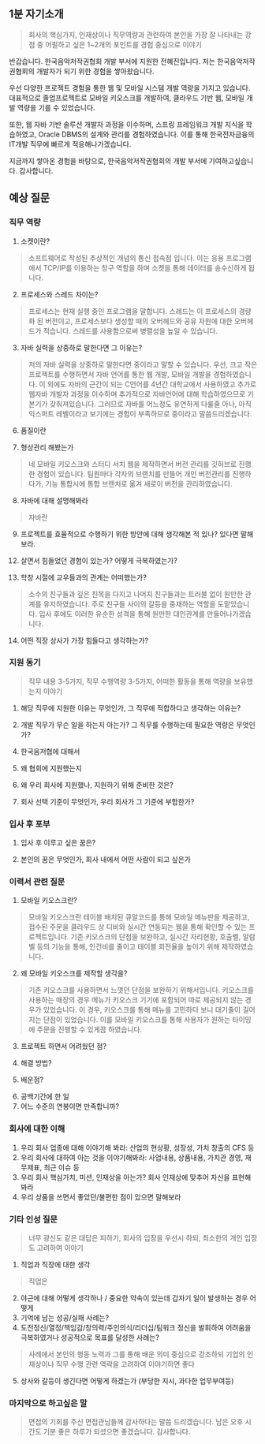 ## 1분 자기소개
>회사의 핵심가지, 인재상이나 직무역량과 관련하여 본인을 가장 잘 나타내는 강점 중 어필하고 싶은 1~2개의 포인트를 경험 중심으로 이야기

반갑습니다. 한국음악저작권협회 개발 부서에 지원한 전혜진입니다.
저는 한국음악저작권협회의 개발자가 되기 위한 경험을 쌓아왔습니다.

우선 다양한 프로젝트 경험을 통한 웹 및 모바일 시스템 개발 역량을 가지고 있습니다. 대표적으로 졸업프로젝트로 모바일 키오스크를 개발하여, 클라우드 기반 웹, 모바일 개발 역량을 기를 수 있었습니다. 

또한, 웹 자바 기반 솔루션 개발자 과정을 이수하며, 스프링 프레임워크 개발 지식을 학습하였고, Oracle DBMS의 설계와 관리를 경험하였습니다. 이를 통해 한국전자금융의 IT개발 직무에 빠르게 적응해나가겠습니다.

지금까지 쌓아온 경험을 바탕으로, 한국음악저작권협회의 개발 부서에 기여하고싶습니다. 감사합니다.

## 예상 질문

### 직무 역량

1. 소켓이란?
>소프트웨어로 작성된 추상적인  개념의 통신 접속점 입니다. 이는 응용 프로그램에서 TCP/IP를 이용하는 창구 역할을 하며 소켓을 통해 데이터를 송수신하게 됩니다. 
2. 프로세스와 스레드 차이는?
>프로세스는 현재 실행 중인 프로그램을 말합니다. 스레드는 이 프로세스의 경량화 된 버전이고, 프로세스보다 생성할 때의 오버헤드와 공유 자원에 대한 오버헤드가 적습니다. 스레드를 사용함으로써 병렬성을 높일 수 있습니다.
3. 자바 실력을 상중하로 말한다면 그 이유는?
>저의 자바 실력을 상중하로 말한다면 중이라고 말할 수 있습니다. 우선, 크고 작은 프로젝트를 수행하면서 자바 언어를 통한 웹 개발, 모바일 개발을 경험하였습니다. 이 외에도 자바의 근간이 되는 C언어를 4년간 대학교에서 사용하였고 추가로 웹자바 개발자 과정을 이수하며 추가적으로 자바언어에 대해 학습하였으므로 기본기가 갖춰져있습니다. 그러므로 자바를 어느정도 유연하게 다룰줄 아나, 아직 익스퍼트 레벨이라고 보기에는 경험이 부족하므로 중이라고 말씀드리겠습니다.
6. 품질이란  
>
7. 형상관리 해봤는가  
>네 모바일 키오스크와 스터디 서치 웹을 제작하면서 버전 관리를 깃허브로 진행한 경험이 있습니다. 팀원마다 각자의 브랜치를 만들어 개인 버전관리를 진행하다가, 기능 통합시에 통합 브랜치로 옮겨 새로이 버전을 관리하였습니다.
8. 자바에 대해 설명해봐라
>자바란 
9. 프로젝트를 효율적으로 수행하기 위한 방안에 대해 생각해본 적 있나? 있다면 말해보라.
>
12. 살면서 힘들었던  경험이  있는가? 어떻게  극복하였는가?  
>
13. 학창 시절에  교우들과의  관계는  어떠했는가?  
>소수의  친구들과  깊은  친목을  다지고  나머지  친구들과는  트러블  없이  원만한  관계를  유지하였습니다. 주로 친구들 사이의 갈등을 중재하는 역할을 도맡았습니다. 입사 후에도 이러한 유순한 성격을 통해 원만한 대인관계를 만들어나가겠습니다.
14. 어떤 직장  상사가  가장  힘들다고  생각하는가?  
> 

### 지원 동기
>직무 내용 3-5가지, 직무 수행역량 3-5가지, 어떠한 활동을 통해 역량을 보유했는지 이야기

1. 해당 직무에 지원한 이유는 무엇인가, 그 직무에 적합하다고 생각하는 이유는?
>
2. 개발 직무가 무슨 일을 하는지 아는가? 그 직무를 수행하는데 필요한 역량은 무엇인가?
>
4. 한국음저협에 대해서
>
5. 왜 협회에 지원했는지
>
6. 왜 우리 회사에 지원했나, 지원하기 위해 준비한 것은?
>
7. 회사 선택 기준이 무엇인가, 우리 회사가 그 기준에 부합한가?
>

### 입사 후 포부
1. 입사 후 이루고 싶은 꿈은?
>
2. 본인의 꿈은 무엇인가, 회사 내에서 어떤 사람이 되고 싶은가
>

### 이력서 관련 질문
1. 모바일 키오스크란?
>모바일 키오스크란 테이블 배치된 큐알코드를 통해 모바일 메뉴판을 제공하고, 접수된 주문을 클라우드 상 디비와 실시간 연동되는 웹을 통해 확인할 수 있는 프로젝트입니다. 기존 키오스크의 단점을 보완하고, 실시간 자리현황, 호출벨, 알람벨 등의 기능을 통해, 인건비를 줄이고 테이블 회전율을 높이기 위해 제작하였습니다.
>
2. 왜 모바일 키오스크를 제작할 생각을?
>기존 키오스크를 사용하면서 느꼇던 단점을 보완하기 위해서입니다. 키오스크를 사용하는 매장의 경우 메뉴가 키오스크 기기에 포함되어 따로 제공되지 않는 경우가 있었습니다. 이 경우, 키오스크를 통해 메뉴를 고민하다 보니 대기줄이 길어지는 단점이 있었습니다.
>이를 모바일 키오스크를 통해 사용자가 원하는 타이밍에 주문을 진행할 수 있게끔 하였습니다. 
3. 프로젝트 하면서 어려웠던 점?
>
4. 해결 방법?
>
5. 배운점?
>
6. 공백기간에 한 일
7. 어느 수준의 연봉이면 만족합니까?


### 회사에 대한 이해
1. 우리 회사 업종에 대해 이야기해 봐라: 산업의 현상황, 성장성, 가치 창출의 CFS 등
2. 우리 회사에 대하여 아는 것을 이야기해봐라: 사업내용, 상품내용, 가치관 경영, 재무제표, 최근 이슈 등
3. 우리 회사 핵심가치, 미션, 인재상을 아는가? 회사 인재상에 맞추어 자신을 표현해 봐라
4. 우리 상품을 쓰면서 좋았던/불편한 점이 있으면 말해보라


### 기타 인성 질문
>너무 광신도 같은 대답은 피하기, 회사의 입장을 우선시 하되, 최소한의 개인 입장도 고려하여 이야기

1. 직업과 직장에 대한 생각  
>직업은 
2. 야근에 대해 어떻게 생각하나 / 중요한 약속이 있는데 갑자기 일이 발생하는 경우 어떻게
3. 기억에 남는 성공/실패 사례는?
4. 도전정신/열정/책임감/창의력/주인의식/리더십/팀워크 정신을 발휘하여 어려움을 극복하였거나 성공적으로 목표를 달성한 사례는?
>사례에서 본인의 행동 노력과 그를 통해 배운 의미 중심으로 강조하되 기업의 인재상이나 직무 수행 관련 역략을 고려하여 이야기하면 좋다

>
5. 상사와 갈등이 생긴다면 어떻게 하겠는가 (부당한 지시, 과다한 업무부여등)


### 마지막으로 하고싶은 말
>면접의 기회를 주신 면접관님들께 감사하다는 말씀 드리겠습니다. 남은 오후 시간도 기분 좋은 하루가 되셨으면 좋겠습니다. 감사합니다. 

<!--stackedit_data:
eyJoaXN0b3J5IjpbNzYzNDA3ODg3LC03NjQyMjQ5NDBdfQ==
-->